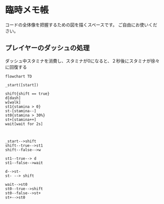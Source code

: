 # 臨時メモ帳
コードの全体像を把握するための図を描くスペースです。
ご自由にお使いください。


## プレイヤーのダッシュの処理
ダッシュ中スタミナを消費し、スタミナが0になると、２秒後にスタミナが徐々に回復する
```mermaid
flowchart TD

_start([start])

shift{shift == true}
d[dash]
w[walk]
st1{stamina > 0}
st-[stamina--]
st0{stamina > 30%}
st+[stamina++]
wait[wait for 2s]



_start-->shift
shift--true-->st1
shift--false-->w

st1--true--> d
st1--false-->wait

d-->st-
st- --> shift

wait-->st0
st0--true-->shift
st0--false-->st+
st+-->st0
```
